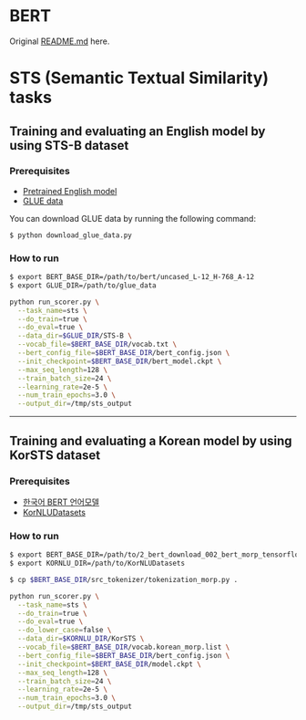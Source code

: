 # BERT

Original [README.md](https://github.com/google-research/bert/blob/master/README.md) here.


# STS (Semantic Textual Similarity) tasks

## Training and evaluating an English model by using STS-B dataset

### Prerequisites

- [Pretrained English model](https://storage.googleapis.com/bert_models/2018_10_18/uncased_L-12_H-768_A-12.zip)
- [GLUE data](https://gist.github.com/W4ngatang/60c2bdb54d156a41194446737ce03e2e)

You can download GLUE data by running the following command:

    $ python download_glue_data.py


### How to run

```bash
$ export BERT_BASE_DIR=/path/to/bert/uncased_L-12_H-768_A-12
$ export GLUE_DIR=/path/to/glue_data

python run_scorer.py \
  --task_name=sts \
  --do_train=true \
  --do_eval=true \
  --data_dir=$GLUE_DIR/STS-B \
  --vocab_file=$BERT_BASE_DIR/vocab.txt \
  --bert_config_file=$BERT_BASE_DIR/bert_config.json \
  --init_checkpoint=$BERT_BASE_DIR/bert_model.ckpt \
  --max_seq_length=128 \
  --train_batch_size=24 \
  --learning_rate=2e-5 \
  --num_train_epochs=3.0 \
  --output_dir=/tmp/sts_output
```

---

## Training and evaluating a Korean model by using KorSTS dataset

### Prerequisites

- [한국어 BERT 언어모델](http://aiopen.etri.re.kr/service_dataset.php)
- [KorNLUDatasets](https://github.com/kakaobrain/KorNLUDatasets)


### How to run

```bash
$ export BERT_BASE_DIR=/path/to/2_bert_download_002_bert_morp_tensorflow/002_bert_morp_tensorflow
$ export KORNLU_DIR=/path/to/KorNLUDatasets

$ cp $BERT_BASE_DIR/src_tokenizer/tokenization_morp.py .

python run_scorer.py \
  --task_name=sts \
  --do_train=true \
  --do_eval=true \
  --do_lower_case=false \
  --data_dir=$KORNLU_DIR/KorSTS \
  --vocab_file=$BERT_BASE_DIR/vocab.korean_morp.list \
  --bert_config_file=$BERT_BASE_DIR/bert_config.json \
  --init_checkpoint=$BERT_BASE_DIR/model.ckpt \
  --max_seq_length=128 \
  --train_batch_size=24 \
  --learning_rate=2e-5 \
  --num_train_epochs=3.0 \
  --output_dir=/tmp/sts_output
```
